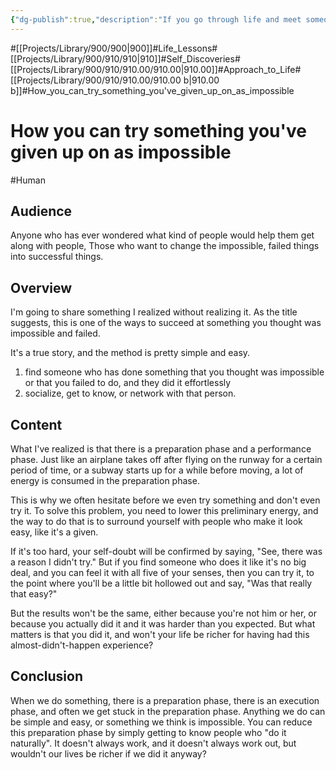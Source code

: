 ```yaml
---
{"dg-publish":true,"description":"If you go through life and meet someone who casually executes what you think is impossible, you will have the opportunity to live a richer life.","permalink":"/projects/library/900/910/910-00/910-00-b/","dgPassFrontmatter":true,"noteIcon":"0","created":"2024-04-08T09:58:17.164+09:00","updated":"2024-04-19T20:51:19.146+09:00"}
---
```


#[[Projects/Library/900/900\|900]]#Life_Lessons#[[Projects/Library/900/910/910\|910]]#Self_Discoveries#[[Projects/Library/900/910/910.00/910.00\|910.00]]#Approach_to_Life#[[Projects/Library/900/910/910.00/910.00 b\|910.00 b]]#How_you_can_try_something_you've_given_up_on_as_impossible
# How you can try something you've given up on as impossible
#Human 


## Audience
Anyone who has ever wondered what kind of people would help them get along with people,
Those who want to change the impossible, failed things into successful things.
## Overview
I'm going to share something I realized without realizing it.
As the title suggests, this is one of the ways to succeed at something you thought was impossible and failed.

It's a true story, and the method is pretty simple and easy.
1. find someone who has done something that you thought was impossible or that you failed to do, and they did it effortlessly
2. socialize, get to know, or network with that person.



## Content

What I've realized is that there is a preparation phase and a performance phase. Just like an airplane takes off after flying on the runway for a certain period of time, or a subway starts up for a while before moving, a lot of energy is consumed in the preparation phase.

This is why we often hesitate before we even try something and don't even try it.
To solve this problem, you need to lower this preliminary energy, and the way to do that is to surround yourself with people who make it look easy, like it's a given.

If it's too hard, your self-doubt will be confirmed by saying, "See, there was a reason I didn't try."
But if you find someone who does it like it's no big deal, and you can feel it with all five of your senses, then you can try it, to the point where you'll be a little bit hollowed out and say, "Was that really that easy?"

But the results won't be the same, either because you're not him or her, or because you actually did it and it was harder than you expected.
But what matters is that you did it, and won't your life be richer for having had this almost-didn't-happen experience?
## Conclusion
When we do something, there is a preparation phase, there is an execution phase, and often we get stuck in the preparation phase.
Anything we do can be simple and easy, or something we think is impossible.
You can reduce this preparation phase by simply getting to know people who "do it naturally".
It doesn't always work, and it doesn't always work out, but wouldn't our lives be richer if we did it anyway?





